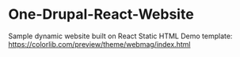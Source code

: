 # One-Drupal-React-Website
Sample dynamic website built on React
Static HTML Demo template: https://colorlib.com/preview/theme/webmag/index.html
